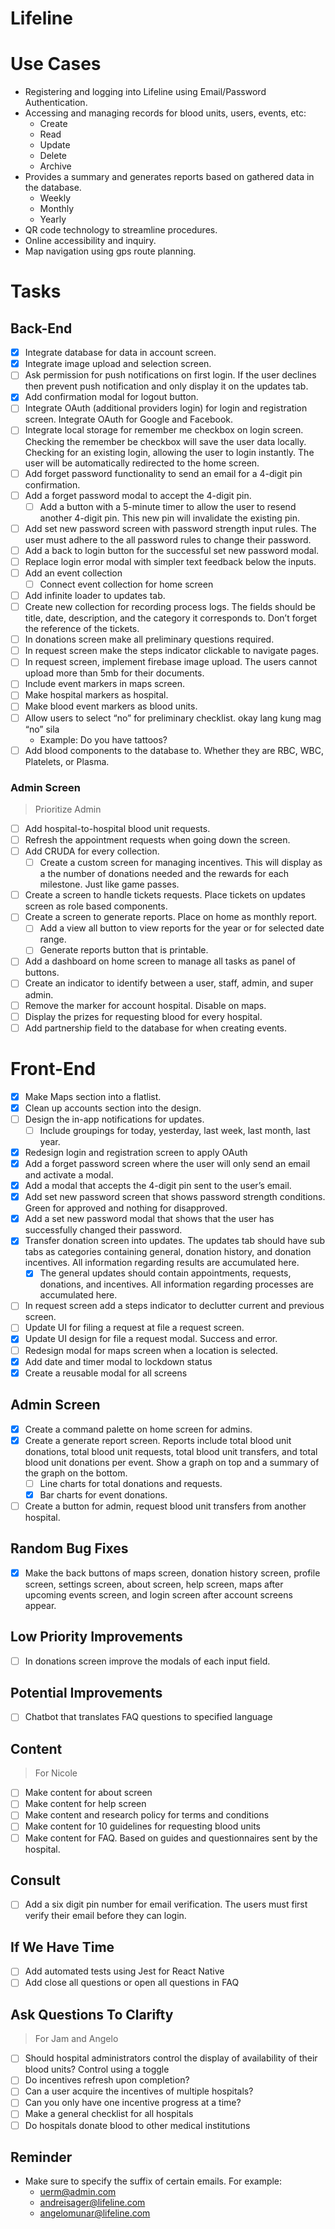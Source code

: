 # Lifeline

<!-- Description -->

# Use Cases

- Registering and logging into Lifeline using Email/Password Authentication.
- Accessing and managing records for blood units, users, events, etc:
  - Create
  - Read
  - Update
  - Delete
  - Archive
- Provides a summary and generates reports based on gathered data in the database.
  - Weekly
  - Monthly
  - Yearly
- QR code technology to streamline procedures.
- Online accessibility and inquiry.
- Map navigation using gps route planning.

# Tasks

## Back-End

- [x] Integrate database for data in account screen.
- [x] Integrate image upload and selection screen.
- [ ] Ask permission for push notifications on first login. If the user declines then prevent push notification and only display it on the updates tab.
- [x] Add confirmation modal for logout button.
- [ ] Integrate OAuth (additional providers login) for login and registration screen. Integrate OAuth for Google and Facebook.
- [ ] Integrate local storage for remember me checkbox on login screen. Checking the remember be checkbox will save the user data locally. Checking for an existing login, allowing the user to login instantly. The user will be automatically redirected to the home screen.
- [ ] Add forget password functionality to send an email for a 4-digit pin confirmation.
- [ ] Add a forget password modal to accept the 4-digit pin.
  - [ ] Add a button with a 5-minute timer to allow the user to resend another 4-digit pin. This new pin will invalidate the existing pin.
- [ ] Add set new password screen with password strength input rules. The user must adhere to the all password rules to change their password.
- [ ] Add a back to login button for the successful set new password modal.
- [ ] Replace login error modal with simpler text feedback below the inputs.
- [ ] Add an event collection
  - [ ] Connect event collection for home screen
- [ ] Add infinite loader to updates tab.
- [ ] Create new collection for recording process logs. The fields should be title, date, description, and the category it corresponds to. Don’t forget the reference of the tickets.
- [ ] In donations screen make all preliminary questions required.
- [ ] In request screen make the steps indicator clickable to navigate pages.
- [ ] In request screen, implement firebase image upload. The users cannot upload more than 5mb for their documents.
- [ ] Include event markers in maps screen.
- [ ] Make hospital markers as hospital.
- [ ] Make blood event markers as blood units.
- [ ] Allow users to select “no” for preliminary checklist. okay lang kung mag “no” sila
  - Example: Do you have tattoos?
- [ ] Add blood components to the database to. Whether they are RBC, WBC, Platelets, or Plasma.

### Admin Screen

> Prioritize Admin

- [ ] Add hospital-to-hospital blood unit requests.
- [ ] Refresh the appointment requests when going down the screen.
- [ ] Add CRUDA for every collection.
  - [ ] Create a custom screen for managing incentives. This will display as a the number of donations needed and the rewards for each milestone. Just like game passes.
- [ ] Create a screen to handle tickets requests. Place tickets on updates screen as role based components.
- [ ] Create a screen to generate reports. Place on home as monthly report.
  - [ ] Add a view all button to view reports for the year or for selected date range.
  - [ ] Generate reports button that is printable.
- [ ] Add a dashboard on home screen to manage all tasks as panel of buttons.
- [ ] Create an indicator to identify between a user, staff, admin, and super admin.
- [ ] Remove the marker for account hospital. Disable on maps.
- [ ] Display the prizes for requesting blood for every hospital.
- [ ] Add partnership field to the database for when creating events.

# Front-End

- [x] Make Maps section into a flatlist.
- [x] Clean up accounts section into the design.
- [ ] Design the in-app notifications for updates.
  - [ ] Include groupings for today, yesterday, last week, last month, last year.
- [x] Redesign login and registration screen to apply OAuth
- [x] Add a forget password screen where the user will only send an email and activate a modal.
- [x] Add a modal that accepts the 4-digit pin sent to the user’s email.
- [x] Add set new password screen that shows password strength conditions. Green for approved and nothing for disapproved.
- [x] Add a set new password modal that shows that the user has successfully changed their password.
- [x] Transfer donation screen into updates. The updates tab should have sub tabs as categories containing general, donation history, and donation incentives. All information regarding results are accumulated here.
  - [x] The general updates should contain appointments, requests, donations, and incentives. All information regarding processes are accumulated here.
- [ ] In request screen add a steps indicator to declutter current and previous screen.
- [ ] Update UI for filing a request at file a request screen.
- [x] Update UI design for file a request modal. Success and error.
- [ ] Redesign modal for maps screen when a location is selected.
- [x] Add date and timer modal to lockdown status
- [x] Create a reusable modal for all screens

## Admin Screen

- [x] Create a command palette on home screen for admins.
- [x] Create a generate report screen. Reports include total blood unit donations, total blood unit requests, total blood unit transfers, and total blood unit donations per event. Show a graph on top and a summary of the graph on the bottom.
  - [ ] Line charts for total donations and requests.
  - [x] Bar charts for event donations.
- [ ] Create a button for admin, request blood unit transfers from another hospital.

## Random Bug Fixes

- [x] Make the back buttons of maps screen, donation history screen, profile screen, settings screen, about screen, help screen, maps after upcoming events screen, and login screen after account screens appear.

## Low Priority Improvements

- [ ] In donations screen improve the modals of each input field.

## Potential Improvements

- [ ] Chatbot that translates FAQ questions to specified language

## Content

> For Nicole

- [ ] Make content for about screen
- [ ] Make content for help screen
- [ ] Make content and research policy for terms and conditions
- [ ] Make content for 10 guidelines for requesting blood units
- [ ] Make content for FAQ. Based on guides and questionnaires sent by the hospital.

## Consult

- [ ] Add a six digit pin number for email verification. The users must first verify their email before they can login.

## If We Have Time

- [ ] Add automated tests using Jest for React Native
- [ ] Add close all questions or open all questions in FAQ

## Ask Questions To Clarifty

> For Jam and Angelo

- [ ] Should hospital administrators control the display of availability of their blood units? Control using a toggle
- [ ] Do incentives refresh upon completion?
- [ ] Can a user acquire the incentives of multiple hospitals?
- [ ] Can you only have one incentive progress at a time?
- [ ] Make a general checklist for all hospitals
- [ ] Do hospitals donate blood to other medical institutions

## Reminder

- Make sure to specify the suffix of certain emails. For example:
  - uerm@admin.com
  - andreisager@lifeline.com
  - angelomunar@lifeline.com
